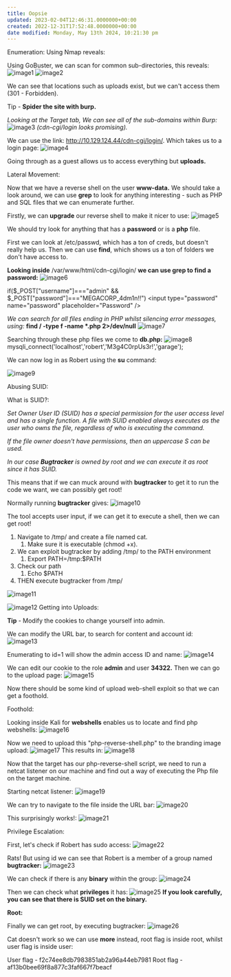 ```yaml
---
title: Oopsie
updated: 2023-02-04T12:46:31.0000000+00:00
created: 2022-12-31T17:52:48.0000000+00:00
date modified: Monday, May 13th 2024, 10:21:30 pm
---
```


Enumeration:
Using Nmap reveals:

Using GoBuster, we can scan for common sub-directories, this reveals:
![image1](../../../../../_resources/image1-62.png)
![image2](../../../../../_resources/image2-47.png)

We can see that locations such as uploads exist, but we can't access them (301 - Forbidden).

Tip - **Spider the site with burp.**

*Looking at the Target tab, We can see all of the sub-domains within Burp:*
![image3](../../../../../_resources/image3-40.png)
*(cdn-cgi/login looks promising).*

We can use the link: <http://10.129.124.44/cdn-cgi/login/>. Which takes us to a login page:
![image4](../../../../../_resources/image4-32.png)

Going through as a guest allows us to access everything but **uploads.**

Lateral Movement:

Now that we have a reverse shell on the user **www-data.** We should take a look around, we can use **grep** to look for anything interesting - such as PHP and SQL files that we can enumerate further.

Firstly, we can **upgrade** our reverse shell to make it nicer to use:
![image5](../../../../../_resources/image5-22.png)

We should try look for anything that has a **password** or is a **php** file.

First we can look at /etc/passwd, which has a ton of creds, but doesn't really help us. Then we can use **find**, which shows us a ton of folders we don't have access to.

**Looking inside** /var/www/html/cdn-cgi/login/ **we can use grep to find a password:**
![image6](../../../../../_resources/image6-14.png)

if(\$\_POST\["username"\]==="admin" && \$\_POST\["password"\]==="MEGACORP_4dm1n!!")
\<input type="password" name="password" placeholder="Password" /\>

*We can search for all files ending in PHP whilst silencing error messages, using:*
**find / -type f -name \*.php 2\>/dev/null**
![image7](../../../../../_resources/image7-11.png)

Searching through these php files we come to **db.php:**
![image8](../../../../../_resources/image8-9.png)
mysqli_connect('localhost','robert','M3g4C0rpUs3r!','garage');

We can now log in as Robert using the **su** command:

![image9](../../../../../_resources/image9-8.png)

Abusing SUID:

What is SUID?:

*Set Owner User ID (SUID) has a special permission for the user access level and has a single function. A file with SUID enabled always executes as the user who owns the file, regardless of who is executing the command.*

*If the file owner doesn't have permissions, then an uppercase S can be used.*

*In our case **Bugtracker** is owned by root and we can execute it as root since it has SUID.*

This means that if we can muck around with **bugtracker** to get it to run the code we want, we can possibly get root!

Normally running **bugtracker** gives:
![image10](../../../../../_resources/image10-6.png)

The tool accepts user input, if we can get it to execute a shell, then we can get root!

1.  Navigate to /tmp/ and create a file named cat.
    1.  Make sure it is executable (chmod +x).
2.  We can exploit bugtracker by adding /tmp/ to the PATH environment
    1.  Export PATH=/tmp:\$PATH
3.  Check our path
    1.  Echo \$PATH
4.  THEN execute bugtracker from /tmp/

![image11](../../../../../_resources/image11-5.png)

![image12](../../../../../_resources/image12-3.png)
Getting into Uploads:

**Tip** - Modify the cookies to change yourself into admin.

We can modify the URL bar, to search for content and account id:
![image13](../../../../../_resources/image13-2.png)

Enumerating to id=1 will show the admin access ID and name:
![image14](../../../../../_resources/image14-2.png)

We can edit our cookie to the role **admin** and user **34322.** Then we can go to the upload page:
![image15](../../../../../_resources/image15-2.png)

Now there should be some kind of upload web-shell exploit so that we can get a foothold.

Foothold:

Looking inside Kali for **webshells** enables us to locate and find php webshells:
![image16](../../../../../_resources/image16-2.png)

Now we need to upload this "php-reverse-shell.php" to the branding image upload:
![image17](../../../../../_resources/image17-2.png)
This results in:
![image18](../../../../../_resources/image18-2.png)

Now that the target has our php-reverse-shell script, we need to run a netcat listener on our machine and find out a way of executing the
Php file on the target machine.

Starting netcat listener:
![image19](../../../../../_resources/image19-1.png)

We can try to navigate to the file inside the URL bar:
![image20](../../../../../_resources/image20-1.png)

This surprisingly works!:
![image21](../../../../../_resources/image21-1.png)

Privilege Escalation:

First, let's check if Robert has sudo access:
![image22](../../../../../_resources/image22-1.png)

Rats! But using id we can see that Robert is a member of a group named **bugtracker:**
![image23](../../../../../_resources/image23-1.png)

We can check if there is any **binary** within the group:
![image24](../../../../../_resources/image24-1.png)

Then we can check what **privileges** it has:
![image25](../../../../../_resources/image25-1.png)
**If you look carefully, you can see that there is SUID set on the binary.**

**Root:**

Finally we can get root, by executing bugtracker:
![image26](../../../../../_resources/image26-1.png)

Cat doesn't work so we can use **more** instead, root flag is inside root, whilst user flag is inside user:

User flag - f2c74ee8db7983851ab2a96a44eb7981
Root flag - af13b0bee69f8a877c3faf667f7beacf
